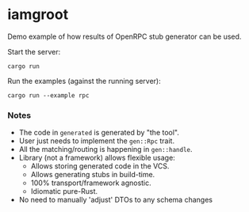 iamgroot
========

Demo example of how results of OpenRPC stub generator can be used.

Start the server:

```
cargo run
```

Run the examples (against the running server):

```
cargo run --example rpc
```

### Notes
- The code in `generated` is generated by "the tool".
- User just needs to implement the `gen::Rpc` trait.
- All the matching/routing is happening in `gen::handle`.
- Library (not a framework) allows flexible usage:
  - Allows storing generated code in the VCS.
  - Allows generating stubs in build-time.
  - 100% transport/framework agnostic.
  - Idiomatic pure-Rust.
- No need to manually 'adjust' DTOs to any schema changes
